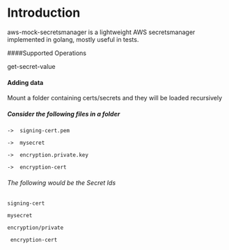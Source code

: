 # Introduction

aws-mock-secretsmanager is a lightweight AWS secretsmanager implemented in golang, mostly useful in tests.

####Supported Operations

get-secret-value

#### Adding data

Mount a folder containing certs/secrets and they will be loaded recursively

##### Consider the following files in a folder
`` ->  signing-cert.pem    ``

`` ->  mysecret    ``
 
`` ->  encryption.private.key    ``

`` ->  encryption-cert    ``

###### The following would be the Secret Ids
``signing-cert``

``mysecret``

`` encryption/private ``

`` encryption-cert``

